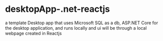 # desktopApp-.net-reactjs
a template Desktop app that uses Microsoft SQL as a db, ASP.NET Core for the desktop application, and runs locally and ui will be through a local webpage created in Reactjs
